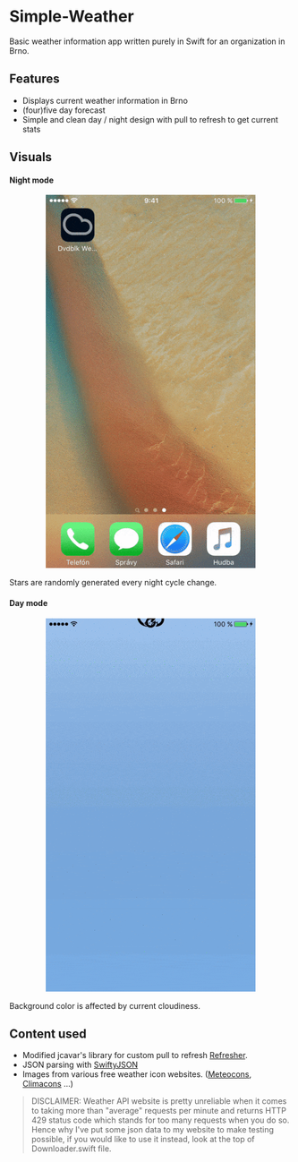# Simple-Weather

Basic weather information app written purely in Swift for an organization in Brno.


## Features

- Displays current weather information in Brno
- (four)five day forecast
- Simple and clean day / night design with pull to refresh to get current stats


## Visuals

#### Night mode
<p align="center">
  <img src="night.gif" alt="Night image"/>
</p>

Stars are randomly generated every night cycle change.

#### Day mode
<p align="center">
  <img src="day.gif" alt="Day image"/>
</p>

Background color is affected by current cloudiness.

## Content used

- Modified jcavar's library for custom pull to refresh [Refresher](https://github.com/jcavar/refresher).
- JSON parsing with [SwiftyJSON](https://github.com/SwiftyJSON/SwiftyJSON)
- Images from various free weather icon websites. ([Meteocons](http://www.alessioatzeni.com/meteocons/), [Climacons](http://adamwhitcroft.com/climacons/) ...)

> DISCLAIMER: Weather API website is pretty unreliable when it comes to taking more than "average" requests per minute and returns HTTP 429 status code which stands for too many requests when you do so. Hence why I've put some json data to my website to make testing possible, if you would like to use it instead, look at the top of Downloader.swift file.



